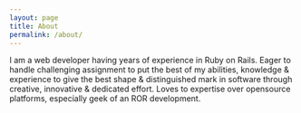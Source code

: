 ```yaml
---
layout: page
title: About
permalink: /about/
---
```


I am a web developer having years of experience in Ruby on Rails.
Eager to handle challenging assignment to put the best of my abilities, knowledge & experience to give the best shape & distinguished mark in software through creative, innovative & dedicated effort. Loves to expertise over opensource platforms, especially geek of an ROR development.
